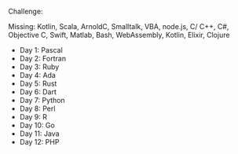 Challenge:

Missing: Kotlin, Scala, ArnoldC, Smalltalk, VBA, node.js, C/ C++, C#, Objective C, Swift, Matlab, Bash, WebAssembly, Kotlin, Elixir, Clojure

- Day 1: Pascal
- Day 2: Fortran
- Day 3: Ruby
- Day 4: Ada
- Day 5: Rust
- Day 6: Dart
- Day 7: Python
- Day 8: Perl
- Day 9: R
- Day 10: Go
- Day 11: Java
- Day 12: PHP
